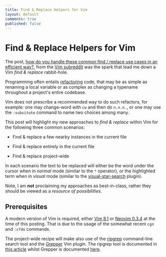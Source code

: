 ```yaml
---
title: Find & Replace Helpers for Vim
layout: default
comments: true
published: false
---
```


# Find & Replace Helpers for Vim

The post, [how do you handle these common find / replace use cases in an
efficient
way?](https://www.reddit.com/r/vim/comments/armt3o/how_do_you_handle_these_common_find_replace_use),
from the [Vim subreddit](https://www.reddit.com/r/vim) was the spark that lead
me down a Vim _find & replace_ rabbit-hole.

Programming often entails
[refactoring](https://en.wikipedia.org/wiki/Code_refactoring) code, that may be
as simple as renaming a local variable or as complex as changing a typename
throughout a project's entire codebase.

Vim does not prescribe a recommended way to do such refactors, for example: one
may change-word with `cw` and then do `n.n.n.`, or one may use the `:subsitute`
command to name two choices among many.

This post will highlight my new approaches to _find & replace_ within Vim for
the following three common scenarios:

-   Find & replace a few nearby instances in the current file

-   Find & replace entirely in the current file

-   Find & replace project-wide

In each scenario the text to be replaced will either be the word under the
cursor when in _normal_ mode (similar to the `*` operator), or the highlighted
term when in _visual_ mode (similar to the
[visual-star-search](https://github.com/nelstrom/vim-visual-star-search)
plugin).

Note, I am **not** proclaiming my approaches as best-in-class, rather they
should be viewed as a _resource of possibilities_.

## Prerequisites

A modern version of Vim is required, either [Vim
8.1](https://www.vim.org/download.php) or [Neovim 0.3.4](https://neovim.io) at
the time of this posting. That is due to the usage of the somewhat recent `cgn`
and `:cfdo` commands.

The project-wide recipe will make also use of the
[ripgrep](https://github.com/BurntSushi/ripgrep) command-line search tool and
the [Grepper](https://github.com/mhinz/vim-grepper) Vim plugin. The ripgrep tool
is documented in [this
article](https://bluz71.github.io/2018/06/07/ripgrep-fd-command-line-search-tools.html)
whilst Grepper is documented
[here](https://bluz71.github.io/2017/05/21/vim-plugins-i-like.html#vim-grepper).
